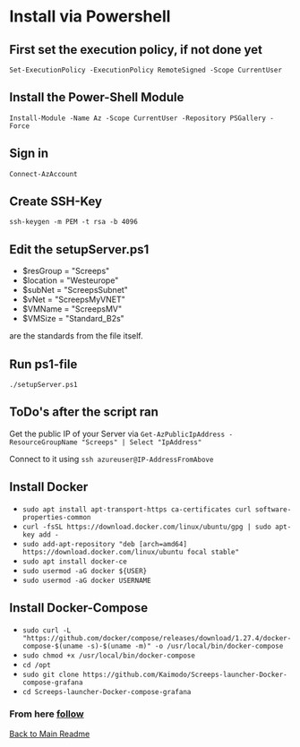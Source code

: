 # Install via Powershell

## First set the execution policy, if not done yet

`Set-ExecutionPolicy -ExecutionPolicy RemoteSigned -Scope CurrentUser`

## Install the Power-Shell Module

`Install-Module -Name Az -Scope CurrentUser -Repository PSGallery -Force`

## Sign in

`Connect-AzAccount`

## Create SSH-Key

`ssh-keygen -m PEM -t rsa -b 4096`

## Edit the setupServer.ps1

- $resGroup = "Screeps"
- $location = "Westeurope"
- $subNet = "ScreepsSubnet"
- $vNet = "ScreepsMyVNET"
- $VMName = "ScreepsMV"
- $VMSize = "Standard_B2s"

are the standards from the file itself.

## Run ps1-file

`./setupServer.ps1`

## ToDo's after the script ran

Get the public IP of your Server via `Get-AzPublicIpAddress -ResourceGroupName "Screeps" | Select "IpAddress"`

Connect to it using `ssh azureuser@IP-AddressFromAbove`

## Install Docker

- `sudo apt install apt-transport-https ca-certificates curl software-properties-common`
- `curl -fsSL https://download.docker.com/linux/ubuntu/gpg | sudo apt-key add -`
- `sudo add-apt-repository "deb [arch=amd64] https://download.docker.com/linux/ubuntu focal stable"`
- `sudo apt install docker-ce`
- `sudo usermod -aG docker ${USER}`
- `sudo usermod -aG docker USERNAME`

## Install Docker-Compose

- `sudo curl -L "https://github.com/docker/compose/releases/download/1.27.4/docker-compose-$(uname -s)-$(uname -m)" -o /usr/local/bin/docker-compose`
- `sudo chmod +x /usr/local/bin/docker-compose`
- `cd /opt`
- `sudo git clone https://github.com/Kaimodo/Screeps-launcher-Docker-compose-grafana`
- `cd Screeps-launcher-Docker-compose-grafana`

### From here [follow](../ReadMe.md)

[Back to Main Readme](../ReadMe.md)

